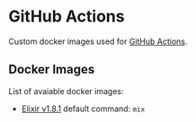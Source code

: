 # GitHub Actions

Custom docker images used for [GitHub Actions](https://github.com/features/actions).



## Docker Images

List of avaiable docker images:

  - [Elixir v1.8.1](elixir/1.8.1/) default command: `mix`